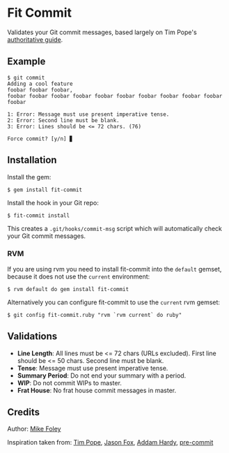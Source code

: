 # Fit Commit

Validates your Git commit messages, based largely on Tim Pope's [authoritative guide](http://tbaggery.com/2008/04/19/a-note-about-git-commit-messages.html).

## Example

```
$ git commit
Adding a cool feature
foobar foobar foobar,
foobar foobar foobar foobar foobar foobar foobar foobar foobar foobar foobar

1: Error: Message must use present imperative tense.
2: Error: Second line must be blank.
3: Error: Lines should be <= 72 chars. (76)

Force commit? [y/n] ▊
```

## Installation

Install the gem:

    $ gem install fit-commit

Install the hook in your Git repo:

    $ fit-commit install

This creates a `.git/hooks/commit-msg` script which will automatically check your Git commit messages.

### RVM

If you are using rvm you need to install fit-commit into the `default` gemset, because it does not use the `current` environment:

    $ rvm default do gem install fit-commit

Alternatively you can configure fit-commit to use the `current` rvm gemset:

    $ git config fit-commit.ruby "rvm `rvm current` do ruby"

## Validations

* **Line Length**: All lines must be <= 72 chars (URLs excluded). First line should be <= 50 chars. Second line must be blank.
* **Tense**: Message must use present imperative tense.
* **Summary Period**: Do not end your summary with a period.
* **WIP**: Do not commit WIPs to master.
* **Frat House**: No frat house commit messages in master.

## Credits

Author: [Mike Foley](https://github.com/m1foley)

Inspiration taken from: [Tim Pope](http://tbaggery.com/2008/04/19/a-note-about-git-commit-messages.html), [Jason Fox](https://gist.github.com/jasonrobertfox/8057124), [Addam Hardy](http://addamhardy.com/blog/2013/06/05/good-commit-messages-and-enforcing-them-with-git-hooks/), [pre-commit](https://github.com/jish/pre-commit)
